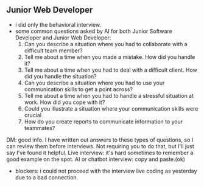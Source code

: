 ## Junior Web Developer
* i did only the behavioral interview.
* some common questions asked by AI for both Junior Software Developer and Junior Web Developer:
  1. Can you describe a situation where you had to collaborate with a difficult team member?
  2. Tell me about a time when you made a mistake. How did you handle it?
  3. Tell me about a time when you had to deal with a difficult client. How did you handle the situation?
  4. Can you describe a situation where you had to use your communication skills to get a point across?
  5. Tell me about a time when you had to handle a stressful situation at work. How did you cope with it? 
  6.  Could you illustrate a situation where your communication skills were crucial
  7. How do you create reports to communicate information to your teammates? 

DM: good info. I have written out answers to these types of questions, so I can review them before interviews. Not requiring you to do that, but I'll just say I've found it helpful. Live interview: it's hard sometimes to remember a good example on the spot. AI or chatbot interview: copy and paste.(ok)

* blockers: i could not proceed with the interview live coding as yesterday due to a bad connection.